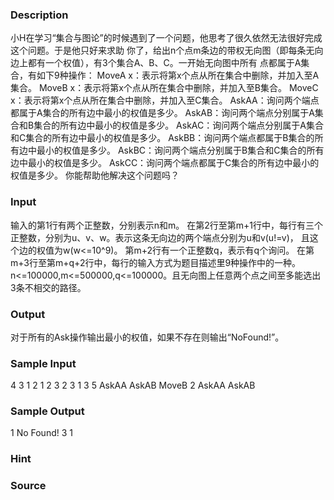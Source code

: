 
### Description
小H在学习“集合与图论”的时候遇到了一个问题，他思考了很久依然无法很好完成这个问题。于是他只好来求助
你了，给出n个点m条边的带权无向图（即每条无向边上都有一个权值），有3个集合A、B、C。一开始无向图中所有
点都属于A集合，有如下9种操作：
MoveA x：表示将第x个点从所在集合中删除，并加入至A集合。
MoveB x：表示将第x个点从所在集合中删除，并加入至B集合。
MoveC x：表示将第x个点从所在集合中删除，并加入至C集合。
AskAA：询问两个端点都属于A集合的所有边中最小的权值是多少。
AskAB：询问两个端点分别属于A集合和B集合的所有边中最小的权值是多少。
AskAC：询问两个端点分别属于A集合和C集合的所有边中最小的权值是多少。
AskBB：询问两个端点都属于B集合的所有边中最小的权值是多少。
AskBC：询问两个端点分别属于B集合和C集合的所有边中最小的权值是多少。
AskCC：询问两个端点都属于C集合的所有边中最小的权值是多少。
你能帮助他解决这个问题吗？
### Input
输入的第1行有两个正整数，分别表示n和m。
在第2行至第m+1行中，每行有三个正整数，分别为u、v、w。表示这条无向边的两个端点分别为u和v(u!=v)，
且这个边的权值为w(w<=10^9)。
第m+2行有一个正整数q，表示有q个询问。
在第m+3行至第m+q+2行中，每行的输入方式为题目描述里9种操作中的一种。
n<=100000,m<=500000,q<=100000。且无向图上任意两个点之间至多能选出3条不相交的路径。
### Output
对于所有的Ask操作输出最小的权值，如果不存在则输出“NoFound!”。
### Sample Input
4 3
1 2 1 
2 3 2
3 1 3
5
AskAA
AskAB
MoveB 2
AskAA
AskAB
### Sample Output
1
No Found!
3
1
### Hint

### Source
